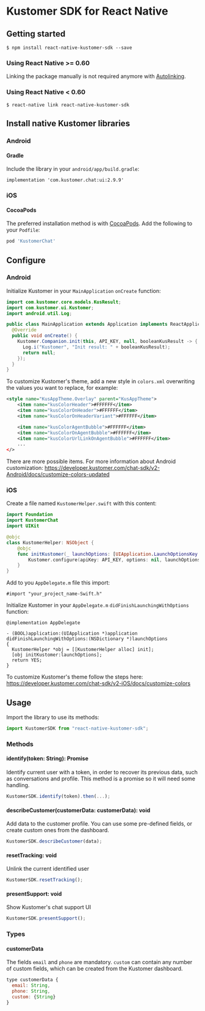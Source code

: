 # Kustomer SDK for React Native

## Getting started

`$ npm install react-native-kustomer-sdk --save`

### Using React Native >= 0.60

Linking the package manually is not required anymore with [Autolinking](https://github.com/react-native-community/cli/blob/master/docs/autolinking.md).

### Using React Native < 0.60

`$ react-native link react-native-kustomer-sdk`

## Install native Kustomer libraries

### Android

#### Gradle

Include the library in your `android/app/build.gradle`:

`implementation 'com.kustomer.chat:ui:2.9.9'`

### iOS

#### CocoaPods

The preferred installation method is with [CocoaPods](https://cocoapods.org). Add the following to your `Podfile`:

```ruby
pod 'KustomerChat'
```

## Configure

### Android

Initialize Kustomer in your `MainApplication` `onCreate` function:

```java
import com.kustomer.core.models.KusResult;
import com.kustomer.ui.Kustomer;
import android.util.Log;

public class MainApplication extends Application implements ReactApplication {
  @Override
  public void onCreate() {
    Kustomer.Companion.init(this, API_KEY, null, booleanKusResult -> {
      Log.i("Kustomer", "Init result: " + booleanKusResult);
      return null;
    });
  }
}
```

To customize Kustomer's theme, add a new style in `colors.xml` overwriting the values you want to replace, for example:

```xml
<style name="KusAppTheme.Overlay" parent="KusAppTheme">
    <item name="kusColorHeader">#FFFFFF</item>
    <item name="kusColorOnHeader">#FFFFFF</item>
    <item name="kusColorOnHeaderVariant">#FFFFFF</item>

    <item name="kusColorAgentBubble">#FFFFFF</item>
    <item name="kusColorOnAgentBubble">#FFFFFF</item>
    <item name="kusColorUrlLinkOnAgentBubble">#FFFFFF</item>
    ...
</>
```

There are more possible items. For more information about Android customization: https://developer.kustomer.com/chat-sdk/v2-Android/docs/customize-colors-updated

### iOS

Create a file named `KustomerHelper.swift` with this content:

```swift
import Foundation
import KustomerChat
import UIKit

@objc
class KustomerHelper: NSObject {
    @objc
    func initKustomer(_ launchOptions: [UIApplication.LaunchOptionsKey: Any]?) {
        Kustomer.configure(apiKey: API_KEY, options: nil, launchOptions: launchOptions)
    }
}
```

Add to you `AppDelegate.m` file this import:

```objc
#import "your_project_name-Swift.h"
```

Initialize Kustomer in your `AppDelegate.m` `didFinishLaunchingWithOptions` function:

```objc
@implementation AppDelegate

- (BOOL)application:(UIApplication *)application didFinishLaunchingWithOptions:(NSDictionary *)launchOptions
{
  KustomerHelper *obj = [[KustomerHelper alloc] init];
  [obj initKustomer:launchOptions];
  return YES;
}
```

To customize Kustomer's theme follow the steps here: https://developer.kustomer.com/chat-sdk/v2-iOS/docs/customize-colors

## Usage

Import the library to use its methods:

```javascript
import KustomerSDK from "react-native-kustomer-sdk";
```

### Methods

#### identify(token: String): Promise<boolean>

Identify current user with a token, in order to recover its previous data, such as conversations and profile. This method is a promise so it will need some handling.

```javascript
KustomerSDK.identify(token).then(...);
```

#### describeCustomer(customerData: customerData): void

Add data to the customer profile. You can use some pre-defined fields, or create custom ones from the dashboard.

```javascript
KustomerSDK.describeCustomer(data);
```

#### resetTracking: void

Unlink the current identified user

```javascript
KustomerSDK.resetTracking();
```

#### presentSupport: void

Show Kustomer's chat support UI

```javascript
KustomerSDK.presentSupport();
```

### Types

#### customerData

The fields `email` and `phone` are mandatory. `custom` can contain any number of custom fields, which can be created from the Kustomer dashboard.

```javascript
type customerData {
  email: String,
  phone: String,
  custom: {String}
}
```
